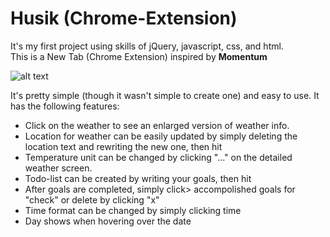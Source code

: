 # Husik (Chrome-Extension)

It's my first project using skills of jQuery, javascript, css, and html. \
This is a New Tab (Chrome Extension) inspired by **Momentum** 

![alt text](https://github.com/eunji0116/Husik-Chrome-Extension-/blob/master/Snapshots/Screen%20Shot%202018-08-24%20at%202.42.33%20PM.png "Screenshot") 


It's pretty simple (though it wasn't simple to create one) and easy to use.
It has the following features:
  * Click on the weather to see an enlarged version of weather info. 
  * Location for weather can be easily updated by simply deleting the location text and rewriting the new one,
  then hit <enter>
  * Temperature unit can be changed by clicking "..." on the detailed weather screen.
  * Todo-list can be created by writing your goals, then hit <enter>
  * After goals are completed, simply click> accompolished goals for "check" or delete by clicking "x"
  * Time format can be changed by simply clicking time
  * Day shows when hovering over the date
  
